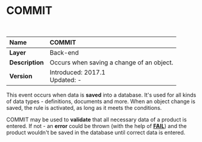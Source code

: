 # COMMIT

<br>

|Name|COMMIT
|:----|:----
|**Layer**|Back-end
|**Description**|Occurs when saving a change of an object.
|**Version**|Introduced: 2017.1  <br>Updated: -
 
This event occurs when data is **saved** into a database. It's used for all kinds of data types - definitions, documents and more. When an object change is saved, the rule is activated, as long as it meets the conditions.

COMMIT may be used to **validate** that all necessary data of a product is entered. If not - an **error** could be thrown (with the help of **[FAIL](https://docs.erp.net/tech/advanced/user-business-rules/action-types/fail.html)**) and the product wouldn't be saved in the database until correct data is entered.
